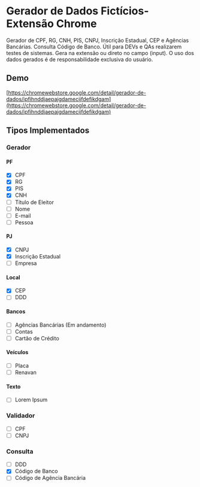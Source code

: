 # Gerador de Dados Fictícios- Extensão Chrome

Gerador de CPF, RG, CNH, PIS, CNPJ, Inscrição Estadual, CEP e Agências Bancárias. Consulta Código de Banco.
Útil para DEVs e QAs realizarem testes de sistemas.
Gera na extensão ou direto no campo (input).
O uso dos dados gerados é de responsabilidade exclusiva do usuário.

## Demo

[https://chromewebstore.google.com/detail/gerador-de-dados/ipfihnddjaepajgdamecijfdefikdgam](https://chromewebstore.google.com/detail/gerador-de-dados/ipfihnddjaepajgdamecijfdefikdgam)

## Tipos Implementados

### Gerador

#### PF

- [X] CPF
- [X] RG
- [X] PIS
- [X] CNH
- [ ] Título de Eleitor
- [ ] Nome
- [ ] E-mail
- [ ] Pessoa

#### PJ

- [X] CNPJ
- [X] Inscrição Estadual
- [ ] Empresa

#### Local

- [X] CEP
- [ ] DDD

#### Bancos

- [ ] Agências Bancárias (Em andamento)
- [ ] Contas
- [ ] Cartão de Crédito

#### Veículos

- [ ] Placa
- [ ] Renavan

#### Texto

- [ ] Lorem Ipsum

### Validador

- [ ] CPF
- [ ] CNPJ

### Consulta

- [ ] DDD
- [X] Código de Banco
- [ ] Código de Agência Bancária
